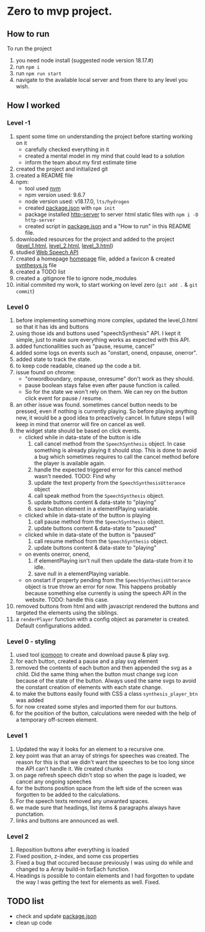 # Zero to mvp project.

## How to run

To run the project

1. you need node install (suggested node version 18.17.#)
2. run `npm i`
3. run `npm run start`
4. navigate to the available local server and from there to any level you wish.

## How I worked

### Level -1

1. spent some time on understanding the project before starting working on it
   - carefully checked everything in it
   - created a mental model in my mind that could lead to a solution
   - inform the team about my first estimate time
2. created the project and initialized git
3. created a README file
4. npm:
   - tool used [nvm](https://github.com/nvm-sh/nvm)
   - npm version used: 9.6.7
   - node version used: v18.17.0, `lts/hydrogen`
   - created [package.json](./package.json) with `npm init`
   - package installed [http-server](https://www.npmjs.com/package/http-server) to server html static files with `npm i -D http-server`
   - created script in [package.json](./package.json) and a "How to run" in this README file.
5. downloaded resources for the project and added to the project ([level_1.html](./level_1.html), [level_2.html](./level_2.html), [level_3.html](./level_3.html))
6. studied [Web Speech API](https://developer.mozilla.org/en-US/docs/Web/API/Web_Speech_API/Using_the_Web_Speech_API#speech_synthesis)
7. created a homepage [homepage](./index.html) file, added a favicon & created [synthesys.js](./synthesis.js) file
8. created a TODO list
9. created a .gitignore file to ignore node_modules
10. initial commited my work, to start working on level zero (`git add .` & `git commit`)

### Level 0

1. before implementing something more complex, updated the level_0.html so that it has ids and buttons
2. using those ids and buttons used "speechSynthesis" API. I kept it simple, just to make sure everything works as expected with this API.
3. added functionallities such as "pause, resume, cancel"
4. added some logs on events such as "onstart, onend, onpause, onerror".
5. added state to track the state.
6. to keep code readable, cleaned up the code a bit.
7. issue found on chrome:
   - "onwordboundary, onpause, onresume" don't work as they should.
   - pause boolean stays false even after pause function is called.
   - So for the state we won't rely on them. We can rey on the button click event for pause / resume.
8. an other issue was found. sometimes cancel button needs to be pressed, even if nothing is currently playing. So before playing anything new, it would be a good idea to preactively cancel. In future steps I will keep in mind that onerror will fire on cancel as well.
9. the widget state should be based on click events.
   - clicked while in data-state of the button is idle
     1. call cancel method from the `SpeechSynthesis` object. In case something is already playing it should stop. This is done to avoid a bug which sometimes requires to call the cancel method before the player is available again.
     2. handle the expected triggered error for this cancel method wasn't needed. TODO: Find why
     3. update the text property from the `SpeechSynthesisUtterance` object
     4. call speak method from the `SpeechSynthesis` object.
     5. update buttons content & data-state to "playing"
     6. save button element in a elementPlaying variable.
   - clicked while in data-state of the button is playing
     1. call pause method from the `SpeechSynthesis` object.
     2. update buttons content & data-state to "paused"
   - clicked while in data-state of the button is "paused"
     1. call resume method from the `SpeechSynthesis` object.
     2. update buttons content & data-state to "playing"
   - on events onerror, onend,
     1. if elementPlaying isn't null then update the data-state from it to idle.
     2. save null in a elementPlaying variable.
   - on onstart if property pending from the `SpeechSynthesisUtterance` object is true throw an error for now. This happens probably because something else currently is using the speech API in the website. TODO: handle this case.
10. removed buttons from html and with javascript rendered the buttons and targeted the elements using the siblings.
11. a `renderPlayer` function with a config object as parameter is created. Default configurations added.

### Level 0 - styling

1. used tool [icomoon](https://icomoon.io/) to create and download pause & play svg.
2. for each button, created a pause and a play svg element
3. removed the contents of each button and then appended the svg as a child. Did the same thing when the button must change svg icon because of the state of the button. Always used the same svgs to avoid the constant creation of elements with each state change.
4. to make the buttons easily found with CSS a class `synthesis_player_btn` was added
5. for now created some styles and imported them for our buttons.
6. for the position of the button, calculations were needed with the help of a temporary off-screen element.

### Level 1

1. Updated the way it looks for an element to a recursive one.
2. key point was that an array of strings for speeches was created. The reason for this is that we didn't want the speeches to be too long since the API can't handle it. We created chunks
3. on page refresh speech didn't stop so when the page is loaded, we cancel any ongoing speeches
4. for the buttons position space from the left side of the screen was forgotten to be added to the calculations.
5. For the speech texts removed any unwanted spaces.
6. we made sure that headings, list items & paragraphs always have punctation.
7. links and buttons are announced as well.

### Level 2

1. Reposition buttons after everything is loaded
2. Fixed position, z-index, and some css properties
3. Fixed a bug that occured because previously I was using do while and changed to a Array build-in forEach function.
4. Headings is possible to contain elements and I had forgotten to update the way I was getting the text for elements as well. Fixed.

## TODO list

- check and update [package.json](./package.json)
- clean up code
